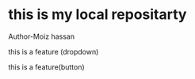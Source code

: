 # this is my local repositarty
Author-Moiz hassan
<p>this is a feature (dropdown)</p>
<p>this is a feature(button)</p>

